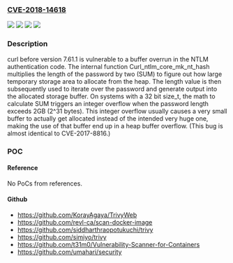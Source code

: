 ### [CVE-2018-14618](https://cve.mitre.org/cgi-bin/cvename.cgi?name=CVE-2018-14618)
![](https://img.shields.io/static/v1?label=Product&message=curl&color=blue)
![](https://img.shields.io/static/v1?label=Version&message=n%2Fa&color=blue)
![](https://img.shields.io/static/v1?label=Vulnerability&message=CWE-122&color=brighgreen)
![](https://img.shields.io/static/v1?label=Vulnerability&message=CWE-131&color=brighgreen)

### Description

curl before version 7.61.1 is vulnerable to a buffer overrun in the NTLM authentication code. The internal function Curl_ntlm_core_mk_nt_hash multiplies the length of the password by two (SUM) to figure out how large temporary storage area to allocate from the heap. The length value is then subsequently used to iterate over the password and generate output into the allocated storage buffer. On systems with a 32 bit size_t, the math to calculate SUM triggers an integer overflow when the password length exceeds 2GB (2^31 bytes). This integer overflow usually causes a very small buffer to actually get allocated instead of the intended very huge one, making the use of that buffer end up in a heap buffer overflow. (This bug is almost identical to CVE-2017-8816.)

### POC

#### Reference
No PoCs from references.

#### Github
- https://github.com/KorayAgaya/TrivyWeb
- https://github.com/revl-ca/scan-docker-image
- https://github.com/siddharthraopotukuchi/trivy
- https://github.com/simiyo/trivy
- https://github.com/t31m0/Vulnerability-Scanner-for-Containers
- https://github.com/umahari/security

